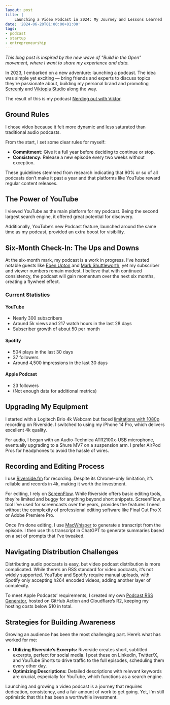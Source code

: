 ```yaml
---
layout: post
title: |
    Launching a Video Podcast in 2024: My Journey and Lessons Learned
date: '2024-06-20T01:00:00+01:00'
tags:
- podcast
- startup
- entrepreneurship
---
```


*This blog post is inspired by the new wave of "Build in the Open" movement, where I want to share my experience and data.*

In 2023, I embarked on a new adventure: launching a podcast. The idea was simple yet exciting — bring friends and experts to discuss topics they're passionate about, building my personal brand and promoting [Screenly](https://www.screenly.io) and [Viktopia Studio](https://studio.viktopia.io/) along the way.

The result of this is my podcast [Nerding out with Viktor]({{site.url}}/podcast/).

## Ground Rules

I chose video because it felt more dynamic and less saturated than traditional audio podcasts.

From the start, I set some clear rules for myself:

- **Commitment:** Give it a full year before deciding to continue or stop.
- **Consistency:** Release a new episode every two weeks without exception.

These guidelines stemmed from research indicating that 90% or so of all podcasts don’t make it past a year and that platforms like YouTube reward regular content releases.

## The Power of YouTube

I viewed YouTube as the main platform for my podcast. Being the second largest search engine, it offered great potential for discovery.

Additionally, YouTube’s new Podcast feature, launched around the same time as my podcast, provided an extra boost for visibility.

## Six-Month Check-In: The Ups and Downs

At the six-month mark, my podcast is a work in progress. I’ve hosted notable guests like [Eben Upton]({{site.url}}/podcast/S01E12.html) and [Mark Shuttleworth]({{site.url}}/podcast/S01E13.html), yet my subscriber and viewer numbers remain modest. I believe that with continued consistency, the podcast will gain momentum over the next six months, creating a flywheel effect.

### Current Statistics

#### YouTube

- Nearly 300 subscribers
- Around 5k views and 217 watch hours in the last 28 days
- Subscriber growth of about 50 per month

#### Spotify

- 504 plays in the last 30 days
- 37 followers
- Around 4,500 impressions in the last 30 days

#### Apple Podcast

- 23 followers
- (Not enough data for additional metrics)

## Upgrading My Equipment

I started with a Logitech Brio 4k Webcam but faced [limitations with 1080p](https://support.riverside.fm/hc/en-us/articles/9684909831325-Camera-Logitech-Brio-Logitech-4K-Pro) recording on Riverside. I switched to using my iPhone 14 Pro, which delivers excellent 4k quality.

For audio, I began with an Audio-Technica ATR2100x-USB microphone, eventually upgrading to a Shure MV7 on a suspension arm. I prefer AirPod Pros for headphones to avoid the hassle of wires.

## Recording and Editing Process

I use [Riverside.fm](https://riverside.fm/) for recording. Despite its Chrome-only limitation, it’s reliable and records in 4k, making it worth the investment.

For editing, I rely on [ScreenFlow](https://www.telestream.net/screenflow/overview.htm). While Riverside offers basic editing tools, they’re limited and buggy for anything beyond short snippets. ScreenFlow, a tool I’ve used for screencasts over the years, provides the features I need without the complexity of professional editing software like Final Cut Pro X or Adobe Premiere Pro.

Once I'm done editing, I use [MacWhisper](https://goodsnooze.gumroad.com/l/macwhisper) to generate a transcript from the episode. I then use this transcript in ChatGPT to generate summaries based on a set of prompts that I've tweaked.

## Navigating Distribution Challenges

Distributing audio podcasts is easy, but video podcast distribution is more complicated. While there’s an RSS standard for video podcasts, it’s not widely supported. YouTube and Spotify require manual uploads, with Spotify only accepting h264 encoded videos, adding another layer of complexity.

To meet Apple Podcasts’ requirements, I created my own [Podcast RSS Generator](https://github.com/vpetersson/podcast-rss-generator/), hosted on GitHub Action and Cloudflare’s R2, keeping my hosting costs below $10 in total.

## Strategies for Building Awareness

Growing an audience has been the most challenging part. Here’s what has worked for me:

- **Utilizing Riverside’s Excerpts:** Riverside creates short, subtitled excerpts, perfect for social media. I post these on LinkedIn, Twitter/X, and YouTube Shorts to drive traffic to the full episodes, scheduling them every other day.
- **Optimizing Descriptions:** Detailed descriptions with relevant keywords are crucial, especially for YouTube, which functions as a search engine.

Launching and growing a video podcast is a journey that requires dedication, consistency, and a fair amount of work to get going. Yet, I'm still optimistic that this has been a worthwhile investment.
